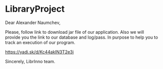 # LibraryProject

Dear Alexander Naumchev,

Please, follow link to download jar file of our application. 
Also we will provide you the link to our database and log/pass. In purpose to help you to	track an execution of our program.

https://yadi.sk/d/Kc44akIN3T2e3i

Sincerely, 
LibrInno team.
